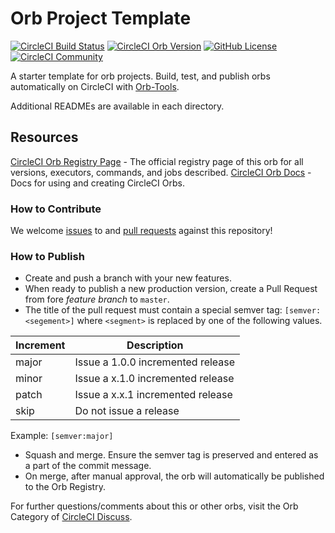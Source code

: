 # Orb Project Template

[![CircleCI Build Status](https://circleci.com/gh/sken-ai/skenai-orb.svg?style=shield "CircleCI Build Status")](https://circleci.com/gh/sken-ai/skenai-orb) [![CircleCI Orb Version](https://img.shields.io/badge/endpoint.svg?url=https://badges.circleci.io/orb/skenai/skencli)](https://circleci.com/orbs/registry/orb/skenai/skencli) [![GitHub License](https://img.shields.io/badge/license-MIT-lightgrey.svg)](https://raw.githubusercontent.com/sken-ai/skenai-orb/master/LICENSE) [![CircleCI Community](https://img.shields.io/badge/community-CircleCI%20Discuss-343434.svg)](https://discuss.circleci.com/c/ecosystem/orbs)



A starter template for orb projects. Build, test, and publish orbs automatically on CircleCI with [Orb-Tools](https://circleci.com/orbs/registry/orb/circleci/orb-tools).

Additional READMEs are available in each directory.



## Resources

[CircleCI Orb Registry Page](https://circleci.com/orbs/registry/orb/skenai/skenai-orb) - The official registry page of this orb for all versions, executors, commands, and jobs described.
[CircleCI Orb Docs](https://circleci.com/docs/2.0/orb-intro/#section=configuration) - Docs for using and creating CircleCI Orbs.

### How to Contribute

We welcome [issues](https://github.com/sken-ai/skenai-orb/issues) to and [pull requests](https://github.com/sken-ai/skenai-orb/pulls) against this repository!

### How to Publish
* Create and push a branch with your new features.
* When ready to publish a new production version, create a Pull Request from fore _feature branch_ to `master`.
* The title of the pull request must contain a special semver tag: `[semver:<segement>]` where `<segment>` is replaced by one of the following values.

| Increment | Description|
| ----------| -----------|
| major     | Issue a 1.0.0 incremented release|
| minor     | Issue a x.1.0 incremented release|
| patch     | Issue a x.x.1 incremented release|
| skip      | Do not issue a release|

Example: `[semver:major]`

* Squash and merge. Ensure the semver tag is preserved and entered as a part of the commit message.
* On merge, after manual approval, the orb will automatically be published to the Orb Registry.


For further questions/comments about this or other orbs, visit the Orb Category of [CircleCI Discuss](https://discuss.circleci.com/c/orbs).

